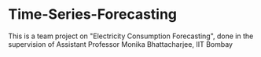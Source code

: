 # Time-Series-Forecasting
This is a team project on "Electricity Consumption Forecasting", done in the supervision of Assistant Professor Monika Bhattacharjee, IIT Bombay
